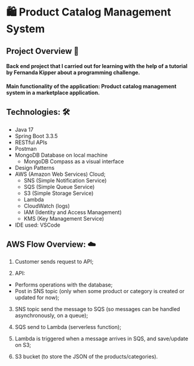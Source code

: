 # 🛍️ Product Catalog Management System

## Project Overview 📖

#### Back end project that I carried out for learning with the help of a tutorial by Fernanda Kipper about a programming challenge.

#### Main functionality of the application: Product catalog management system in a marketplace application.

## Technologies: 🛠️
* Java 17
* Spring Boot 3.3.5
* RESTful APIs
* Postman
* MongoDB Database on local machine
    * MongoDB Compass as a visual interface
* Design Patterns
* AWS (Amazon Web Services) Cloud;
    * SNS (Simple Notification Service)
    * SQS (Simple Queue Service)
    * S3 (Simple Storage Service)
    * Lambda
    * CloudWatch (logs)
    * IAM (Identity and Access Management)
    * KMS (Key Management Service)
* IDE used: VSCode

## AWS Flow Overview: ☁️
1. Customer sends request to API;

2. API:
* Performs operations with the database;
* Post in SNS topic (only when some product or category is created or updated for now);

3. SNS topic send the message to SQS (so messages can be handled asynchronously, on a queue);

3. SQS send to Lambda (serverless function);

4. Lambda is triggered when a message arrives in SQS, and save/update on S3;

5. S3 bucket (to store the JSON of the products/categories).